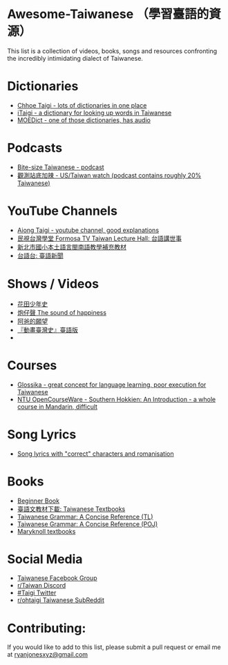# Awesome-Taiwanese （學習臺語的資源）
This list is a collection of videos, books, songs and resources confronting the incredibly intimidating dialect of Taiwanese. 

# Dictionaries
* [Chhoe Taigi - lots of dictionaries in one place](https://chhoe.taigi.info/)
* [iTaigi - a dictionary for looking up words in Taiwanese](https://itaigi.tw/)
* [MOEDict - one of those dictionaries, has audio](https://www.moedict.tw/%27%E5%93%AD%E7%88%B8)

# Podcasts
* [Bite-size Taiwanese - podcast](https://bitesizetaiwanese.com/)
* [觀測站底加辣 - US/Taiwan watch (podcast contains roughly 20% Taiwanese)](https://open.spotify.com/show/5CnwG4Tfr7YaQ42FETAI5t?si=xiaMl0X8QPOgUTXy0cVGSg)

# YouTube Channels
* [Aiong Taigi - youtube channel, good explanations](https://www.youtube.com/channel/UC8Bj1AnLs3na054bM37BTNg)
* [民視台灣學堂 Formosa TV Taiwan Lecture Hall: 台語講世事](https://www.youtube.com/watch?v=I2xRzydjFks&list=PLe8vfIFNtjRdtsPxY3r-Q644ipqw9bFKC)
* [新北市國小本土語言閩南語教學補充教材](https://www.youtube.com/channel/UC_YLMUURi__hL7rWO7tj9-Q)
* [台語台: 臺語新聞](https://www.youtube.com/channel/UCX6SRupi5lTDbIFJEOpReCQ)

# Shows / Videos
* [花田少年史](https://www.youtube.com/playlist?list=PL5Tb9R7rH9EDLUWn4WsNCynTlm-DPFl-c)
* [炮仔聲 The sound of happiness](https://www.youtube.com/watch?v=JYS7sDNUgC4)
* [阿爸的願望](https://www.youtube.com/watch?v=FV6cFMICE2M&list=PL2FfYhEj_1e6TkR8M7DUXvKlutPGNOqra)
* [『動畫臺灣史』臺語版](https://www.youtube.com/playlist?list=PLwItru4bLdHz49CafbhvP5pWkw-0Zg7Ob)
* 

# Courses
* [Glossika - great concept for language learning, poor execution for Taiwanese](https://ai.glossika.com/)
* [NTU OpenCourseWare - Southern Hokkien: An Introduction - a whole course in Mandarin, difficult](http://ocw.aca.ntu.edu.tw/ntu-ocw/ocw/cou/104S114)

# Song Lyrics
* [Song lyrics with "correct" characters and romanisation](https://kuasu.tgb.org.tw/)

# Books
* [Beginner Book](https://language.moe.gov.tw/upload/download/jts/03%E8%AA%9E%E5%8F%A51.pdf)
* [臺語文教材下載: Taiwanese Textbooks](https://www.huayuworld.org/taiwanese-download.php)
* [Taiwanese Grammar: A Concise Reference (TL)](https://b-ok.cc/book/2649964/62cdce)
* [Taiwanese Grammar: A Concise Reference (POJ)](https://b-ok.cc/book/2649963/5e4f9b)
* [Maryknoll textbooks](http://www.tailingua.com/resources/books/)

# Social Media
* [Taiwanese Facebook Group](https://www.facebook.com/groups/Taigisia/)
* [r/Taiwan Discord](https://discord.com/invite/zFBqpET)
* [#Taigi Twitter](https://twitter.com/hashtag/T%C3%A2ig%C3%AD?src=hashtag_click)
* [r/ohtaigi Taiwanese SubReddit](https://www.reddit.com/r/ohtaigi/)

# Contributing:
If you would like to add to this list, please submit a pull request or email me at ryanjonesxyz@gmail.com 
